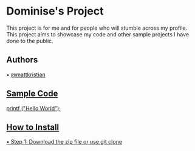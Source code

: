 <h1> Dominise's Project </h1>
This project is for me and for people who will stumble across my profile. This project aims to showcase my code and other sample projects I have done to the public.

<h2> Authors </h2>
• <a href="https://github.com/mattkristian"> @mattkristian

<h2> Sample Code </h2>
printf ("Hello World"); 

<h2> How to Install </h2>
• Step 1: Download the zip file or use git clone
